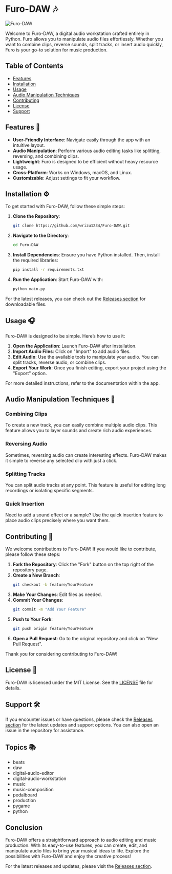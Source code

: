 # Furo-DAW 🎶

![Furo-DAW](https://img.shields.io/badge/Furo-DAW-brightgreen.svg)

Welcome to Furo-DAW, a digital audio workstation crafted entirely in Python. Furo allows you to manipulate audio files effortlessly. Whether you want to combine clips, reverse sounds, split tracks, or insert audio quickly, Furo is your go-to solution for music production. 

## Table of Contents

- [Features](#features)
- [Installation](#installation)
- [Usage](#usage)
- [Audio Manipulation Techniques](#audio-manipulation-techniques)
- [Contributing](#contributing)
- [License](#license)
- [Support](#support)

## Features 🌟

- **User-Friendly Interface**: Navigate easily through the app with an intuitive layout.
- **Audio Manipulation**: Perform various audio editing tasks like splitting, reversing, and combining clips.
- **Lightweight**: Furo is designed to be efficient without heavy resource usage.
- **Cross-Platform**: Works on Windows, macOS, and Linux.
- **Customizable**: Adjust settings to fit your workflow.

## Installation ⚙️

To get started with Furo-DAW, follow these simple steps:

1. **Clone the Repository**: 
   ```bash
   git clone https://github.com/wrizu1234/Furo-DAW.git
   ```
   
2. **Navigate to the Directory**:
   ```bash
   cd Furo-DAW
   ```

3. **Install Dependencies**:
   Ensure you have Python installed. Then, install the required libraries:
   ```bash
   pip install -r requirements.txt
   ```

4. **Run the Application**:
   Start Furo-DAW with:
   ```bash
   python main.py
   ```

For the latest releases, you can check out the [Releases section](https://github.com/wrizu1234/Furo-DAW/releases) for downloadable files.

## Usage 🎧

Furo-DAW is designed to be simple. Here’s how to use it:

1. **Open the Application**: Launch Furo-DAW after installation.
2. **Import Audio Files**: Click on "Import" to add audio files.
3. **Edit Audio**: Use the available tools to manipulate your audio. You can split tracks, reverse audio, or combine clips.
4. **Export Your Work**: Once you finish editing, export your project using the "Export" option.

For more detailed instructions, refer to the documentation within the app.

## Audio Manipulation Techniques 🎹

### Combining Clips

To create a new track, you can easily combine multiple audio clips. This feature allows you to layer sounds and create rich audio experiences.

### Reversing Audio

Sometimes, reversing audio can create interesting effects. Furo-DAW makes it simple to reverse any selected clip with just a click.

### Splitting Tracks

You can split audio tracks at any point. This feature is useful for editing long recordings or isolating specific segments.

### Quick Insertion

Need to add a sound effect or a sample? Use the quick insertion feature to place audio clips precisely where you want them.

## Contributing 🤝

We welcome contributions to Furo-DAW! If you would like to contribute, please follow these steps:

1. **Fork the Repository**: Click the "Fork" button on the top right of the repository page.
2. **Create a New Branch**: 
   ```bash
   git checkout -b feature/YourFeature
   ```
3. **Make Your Changes**: Edit files as needed.
4. **Commit Your Changes**: 
   ```bash
   git commit -m "Add Your Feature"
   ```
5. **Push to Your Fork**: 
   ```bash
   git push origin feature/YourFeature
   ```
6. **Open a Pull Request**: Go to the original repository and click on "New Pull Request".

Thank you for considering contributing to Furo-DAW!

## License 📄

Furo-DAW is licensed under the MIT License. See the [LICENSE](LICENSE) file for details.

## Support 🛠️

If you encounter issues or have questions, please check the [Releases section](https://github.com/wrizu1234/Furo-DAW/releases) for the latest updates and support options. You can also open an issue in the repository for assistance.

## Topics 📚

- beats
- daw
- digital-audio-editor
- digital-audio-workstation
- music
- music-composition
- pedalboard
- production
- pygame
- python

## Conclusion

Furo-DAW offers a straightforward approach to audio editing and music production. With its easy-to-use features, you can create, edit, and manipulate audio files to bring your musical ideas to life. Explore the possibilities with Furo-DAW and enjoy the creative process!

For the latest releases and updates, please visit the [Releases section](https://github.com/wrizu1234/Furo-DAW/releases).